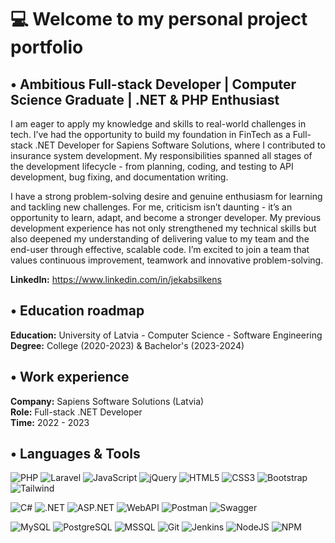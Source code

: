 # 💻 Welcome to my personal project portfolio

## • Ambitious Full-stack Developer | Computer Science Graduate | .NET & PHP Enthusiast
 
I am eager to apply my knowledge and skills to real-world challenges in tech. I’ve had the opportunity to build 
my foundation in FinTech as a Full-stack .NET Developer for Sapiens Software Solutions, where I contributed to 
insurance system development. My responsibilities spanned all stages of the development lifecycle - 
from planning, coding, and testing to API development, bug fixing, and documentation writing. <br/>

I have a strong problem-solving desire and genuine enthusiasm for learning and tackling new challenges. 
For me, criticism isn’t daunting - it’s an opportunity to learn, adapt, and become a stronger developer. 
My previous development experience has not only strengthened my technical skills but also deepened my 
understanding of delivering value to my team and the end-user through effective, scalable code. 
I’m excited to join a team that values continuous improvement, teamwork and innovative problem-solving.

**LinkedIn:** https://www.linkedin.com/in/jekabsilkens <br/>

## • Education roadmap

**Education:** University of Latvia - Computer Science - Software Engineering <br/>
**Degree:** College (2020-2023) & Bachelor's (2023-2024) <br/>

## • Work experience

**Company:** Sapiens Software Solutions (Latvia) <br/>
**Role:** Full-stack .NET Developer <br/>
**Time:** 2022 - 2023 <br/>

## • Languages & Tools

![PHP](https://img.shields.io/badge/php-%23777BB4.svg?style=for-the-badge&logo=php&logoColor=white) 
![Laravel](https://img.shields.io/badge/laravel-%23FF2D20.svg?style=for-the-badge&logo=laravel&logoColor=white) 
![JavaScript](https://img.shields.io/badge/javascript-%23323330.svg?style=for-the-badge&logo=javascript&logoColor=%23F7DF1E) 
![jQuery](https://img.shields.io/badge/jquery-%230769AD.svg?style=for-the-badge&logo=jquery&logoColor=white) 
![HTML5](https://img.shields.io/badge/html5-%23E34F26.svg?style=for-the-badge&logo=html5&logoColor=white) 
![CSS3](https://img.shields.io/badge/css3-%231572B6.svg?style=for-the-badge&logo=css3&logoColor=white) 
![Bootstrap](https://img.shields.io/badge/bootstrap-%238511FA.svg?style=for-the-badge&logo=bootstrap&logoColor=white) 
![Tailwind](https://img.shields.io/badge/tailwind-%232C5263.svg?style=for-the-badge&logo=tailwind&logoColor=white) <br/>

![C#](https://img.shields.io/badge/C%23-%235C2D91.svg?style=for-the-badge&logo=csharp&logoColor=white)
![.NET](https://img.shields.io/badge/.NET%20Core-5C2D91?style=for-the-badge&logo=.net&logoColor=white) 
![ASP.NET](https://img.shields.io/badge/ASP.NET-5C2D91?style=for-the-badge&logo=.net&logoColor=white)
![WebAPI](https://img.shields.io/badge/WEB%20API-5C2D91?style=for-the-badge&logo=.net&logoColor=white)
![Postman](https://img.shields.io/badge/Postman-FF6C37?style=for-the-badge&logo=postman&logoColor=white) 
![Swagger](https://img.shields.io/badge/-Swagger-%23Clojure?style=for-the-badge&logo=swagger&logoColor=white) <br/>

![MySQL](https://img.shields.io/badge/mysql-4479A1.svg?style=for-the-badge&logo=mysql&logoColor=white) 
![PostgreSQL](https://img.shields.io/badge/PostgreSQL-%230769AD?style=for-the-badge&logo=postgresql&logoColor=white) 
![MSSQL](https://img.shields.io/badge/mssql-%2307405e.svg?style=for-the-badge&logo=mssql&logoColor=white) 
![Git](https://img.shields.io/badge/git-%23F05033.svg?style=for-the-badge&logo=git&logoColor=white) 
![Jenkins](https://img.shields.io/badge/jenkins-%232C5263.svg?style=for-the-badge&logo=jenkins&logoColor=white) 
![NodeJS](https://img.shields.io/badge/node.js-6DA55F?style=for-the-badge&logo=node.js&logoColor=white) 
![NPM](https://img.shields.io/badge/NPM-%23CB3837.svg?style=for-the-badge&logo=npm&logoColor=white) <br/>
